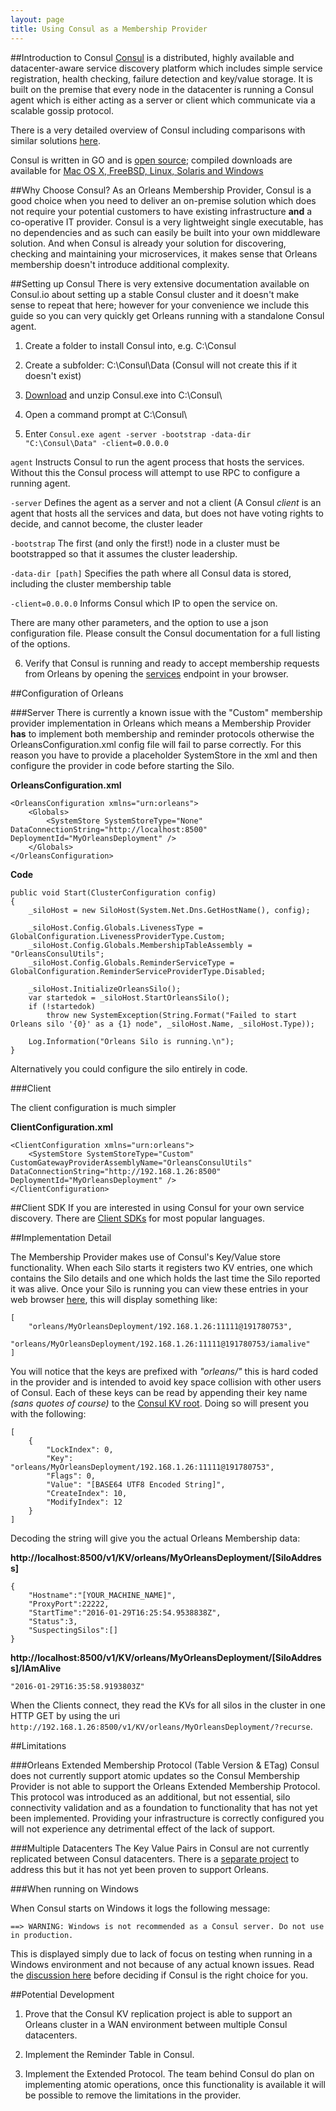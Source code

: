 ```yaml
---
layout: page
title: Using Consul as a Membership Provider
---
```



##Introduction to Consul
[Consul](https://www.consul.io) is a distributed, highly available and datacenter-aware service discovery platform which includes simple service registration, health checking, failure detection and key/value storage.  It is built on the premise that every node in the datacenter is running a Consul agent which is either acting as a server or client which communicate via a scalable gossip protocol.

There is a very detailed overview of Consul including comparisons with similar solutions [here](https://www.consul.io/intro/index.html).

Consul is written in GO and is [open source](https://github.com/hashicorp/consul); compiled downloads are available for [Mac OS X, FreeBSD, Linux, Solaris and Windows](https://www.consul.io/downloads.html)

##Why Choose Consul?
As an Orleans Membership Provider, Consul is a good choice when you need to deliver an on-premise solution which does not require your potential customers to have existing infrastructure **and** a co-operative IT provider.  Consul is a very lightweight single executable, has no dependencies and as such can easily be built into your own middleware solution.  And when Consul is already your solution for discovering, checking and maintaining your microservices, it makes sense that Orleans membership doesn't introduce additional complexity.

##Setting up Consul
There is very extensive documentation available on Consul.io about setting up a stable Consul cluster and it doesn't make sense to repeat that here; however for your convenience we include this guide so you can very quickly get Orleans running with a standalone Consul agent.

1) Create a folder to install Consul into, e.g. C:\Consul

2) Create a subfolder: C:\Consul\Data (Consul will not create this if it doesn't exist)

3) [Download](https://www.consul.io/downloads.html) and unzip Consul.exe into C:\Consul\

4) Open a command prompt at C:\Consul\

5) Enter `Consul.exe agent -server -bootstrap -data-dir "C:\Consul\Data" -client=0.0.0.0`

`agent` Instructs Consul to run the agent process that hosts the services.  Without this the Consul process will attempt to use RPC to configure a running agent.

`-server` Defines the agent as a server and not a client (A Consul *client* is an agent that hosts all the services and data, but does not have voting rights to decide, and cannot become, the cluster leader

`-bootstrap` The first (and only the first!) node in a cluster must be bootstrapped so that it assumes the cluster leadership.

`-data-dir [path]` Specifies the path where all Consul data is stored, including the cluster membership table

`-client=0.0.0.0` Informs Consul which IP to open the service on.

There are many other parameters, and the option to use a json configuration file.  Please consult the Consul documentation for a full listing of the options.

6) Verify that Consul is running and ready to accept membership requests from Orleans by opening the [services](http://localhost:8500/v1/catalog/services) endpoint in your browser.

##Configuration of Orleans

###Server
There is currently a known issue with the "Custom" membership provider implementation in Orleans which means a Membership Provider **has** to implement both membership and reminder protocols otherwise the OrleansConfiguration.xml config file will fail to parse correctly.  For this reason you have to provide a placeholder SystemStore in the xml and then configure the provider in code before starting the Silo.

**OrleansConfiguration.xml**

	<OrleansConfiguration xmlns="urn:orleans">
  		<Globals>
    		<SystemStore SystemStoreType="None" DataConnectionString="http://localhost:8500" DeploymentId="MyOrleansDeployment" />
  		</Globals>
	</OrleansConfiguration>

**Code**

	public void Start(ClusterConfiguration config)
    {
        _siloHost = new SiloHost(System.Net.Dns.GetHostName(), config);

        _siloHost.Config.Globals.LivenessType = GlobalConfiguration.LivenessProviderType.Custom;
        _siloHost.Config.Globals.MembershipTableAssembly = "OrleansConsulUtils";
        _siloHost.Config.Globals.ReminderServiceType = GlobalConfiguration.ReminderServiceProviderType.Disabled;

        _siloHost.InitializeOrleansSilo();
        var startedok = _siloHost.StartOrleansSilo();
        if (!startedok)
            throw new SystemException(String.Format("Failed to start Orleans silo '{0}' as a {1} node", _siloHost.Name, _siloHost.Type));

        Log.Information("Orleans Silo is running.\n");
    }
Alternatively you could configure the silo entirely in code.

###Client

The client configuration is much simpler

**ClientConfiguration.xml**

	<ClientConfiguration xmlns="urn:orleans">
  		<SystemStore SystemStoreType="Custom" CustomGatewayProviderAssemblyName="OrleansConsulUtils" DataConnectionString="http://192.168.1.26:8500" DeploymentId="MyOrleansDeployment" />
  	</ClientConfiguration>

##Client SDK
If you are interested in using Consul for your own service discovery.  There are [Client SDKs](https://www.consul.io/downloads_tools.html) for most popular languages.

##Implementation Detail

The Membership Provider makes use of Consul's Key/Value store functionality.  When each Silo starts it registers two KV entries, one which contains the Silo details and one which holds the last time the Silo reported it was alive. Once your Silo is running you can view these entries in your web browser [here](http://localhost:8500/v1/kv/?keys), this will display something like:

	[
		"orleans/MyOrleansDeployment/192.168.1.26:11111@191780753",
		"orleans/MyOrleansDeployment/192.168.1.26:11111@191780753/iamalive"
	]

You will notice that the keys are prefixed with *"orleans/"* this is hard coded in the provider and is intended to avoid key space collision with other users of Consul.  Each of these keys can be read by appending their key name *(sans quotes of course)* to the [Consul KV root](http://localhost:8500/v1/kv/).  Doing so will present you with the following:

	[
		{
			"LockIndex": 0,
			"Key": "orleans/MyOrleansDeployment/192.168.1.26:11111@191780753",
			"Flags": 0,
			"Value": "[BASE64 UTF8 Encoded String]",
			"CreateIndex": 10,
			"ModifyIndex": 12
		}
	]

Decoding the string will give you the actual Orleans Membership data:

**http://localhost:8500/v1/KV/orleans/MyOrleansDeployment/[SiloAddress]**

	{
		"Hostname":"[YOUR_MACHINE_NAME]",
		"ProxyPort":22222,
		"StartTime":"2016-01-29T16:25:54.9538838Z",
		"Status":3,
		"SuspectingSilos":[]
	}

**http://localhost:8500/v1/KV/orleans/MyOrleansDeployment/[SiloAddress]/IAmAlive**

	"2016-01-29T16:35:58.9193803Z"

When the Clients connect, they read the KVs for all silos in the cluster in one HTTP GET by using the uri `http://192.168.1.26:8500/v1/KV/orleans/MyOrleansDeployment/?recurse`.
 
##Limitations

###Orleans Extended Membership Protocol (Table Version & ETag)
Consul does not currently support atomic updates so the Consul Membership Provider is not able to support the Orleans Extended Membership Protocol.  This protocol was introduced as an additional, but not essential, silo connectivity validation and as a foundation to functionality that has not yet been implemented.  Providing your infrastructure is correctly configured you will not experience any detrimental effect of the lack of support.

###Multiple Datacenters
The Key Value Pairs in Consul are not currently replicated between Consul datacenters.  There is a [separate project](https://github.com/hashicorp/consul-replicate) to address this but it has not yet been proven to support Orleans.

###When running on Windows

When Consul starts on Windows it logs the following message: 

	==> WARNING: Windows is not recommended as a Consul server. Do not use in production.

This is displayed simply due to lack of focus on testing when running in a Windows environment and not because of any actual known issues.  Read the [discussion here](https://groups.google.com/forum/#!topic/consul-tool/DvXYgZtUZyU) before deciding if Consul is the right choice for you.

##Potential Development

1) Prove that the Consul KV replication project is able to support an Orleans cluster in a WAN environment between multiple Consul datacenters.

2) Implement the Reminder Table in Consul.  

3) Implement the Extended Protocol.  The team behind Consul do plan on implementing atomic operations, once this functionality is available it will be possible to remove the limitations in the provider.